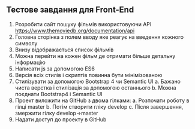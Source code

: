 ## Тестове завдання для Front-End

1.	Розробити сайт пошуку фільмів використовуючи API https://www.themoviedb.org/documentation/api
2.	Головна сторінка з полем вводу яке реагує на введення кожного символу
3.	Внизу відображається список фільмів
4.	Можна перейти на кожен фільм де отримати більше детальну інформацію
5.	Написати js за допомогою ES6
6.	Версія всіх стилів і скриптів повинна бути мінімізованою
7.	Стилізувати за допомогою Bootstrap 4 чи Semantic UI
a.	Бажано чиста верстка і стилізація за допомогою останнього
b.	Можна поєднати Bootstrap4 і Semantic UI
8.	Проект виложити на GitHub з двома гілками:
a.	Розпочати роботу в гілці master
b.	Потім створити гліку develop
c.	Після завершення, змержити гілку develop->master
9.	Надати доступ до проекту в GitHub
